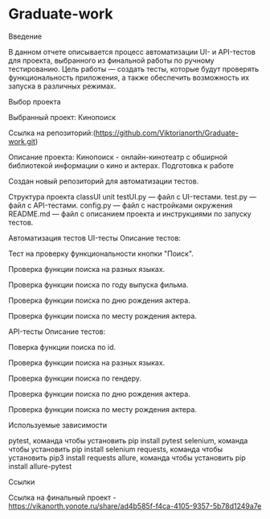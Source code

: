 # Graduate-work

 Введение

В данном отчете описывается процесс автоматизации UI- и API-тестов для проекта, выбранного из финальной работы по ручному тестированию. Цель работы — создать тесты, которые будут проверять функциональность приложения, а также обеспечить возможность их запуска в различных режимах.

 Выбор проекта

Выбранный проект: Кинопоиск

Ссылка на репозиторий:(https://github.com/Viktorianorth/Graduate-work.git)

Описание проекта: Кинопоиск - онлайн-кинотеатр с обширной библиотекой информации о кино и актерах.
 Подготовка к работе

Создан новый репозиторий для автоматизации тестов.

 Структура проекта
classUI
unit
testUI.py — файл с UI-тестами.
test.py — файл с API-тестами.
config.py — файл с настройками окружения
README.md — файл с описанием проекта и инструкциями по запуску тестов.

 Автоматизация тестов
 UI-тесты
Описание тестов:

Тест на проверку функциональности кнопки "Поиск".

Проверка функции поиска на разных языках.

Проверка функции поиска по году выпуска фильма.

Проверка функции поиска по дню рождения актера.

Проверка функции поиска по месту рождения актера.


 API-тесты
Описание тестов:

Поверка функции поиска по id.

Проверка функции поиска на разных языках.

Проверка функции поиска по гендеру.

Проверка функции поиска по дню рождения актера.

Проверка функции поиска по месту рождения актера.


Используемые зависимости

pytest, команда чтобы установить pip install pytest
selenium, команда чтобы установить pip install selenium
requests, команда чтобы установить pip3 install requests
allure, команда чтобы установить pip install allure-pytest

 Ссылки

Ссылка на финальный проект - https://vikanorth.yonote.ru/share/ad4b585f-f4ca-4105-9357-5b78d1249a7e

